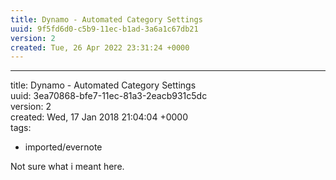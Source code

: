 ```yaml
---
title: Dynamo - Automated Category Settings
uuid: 9f5fd6d0-c5b9-11ec-b1ad-3a6a1c67db21
version: 2
created: Tue, 26 Apr 2022 23:31:24 +0000
---
```


---

title: Dynamo - Automated Category Settings\
uuid: 3ea70868-bfe7-11ec-81a3-2eacb931c5dc\
version: 2\
created: Wed, 17 Jan 2018 21:04:04 +0000\
tags:

- imported/evernote

Not sure what i meant here.